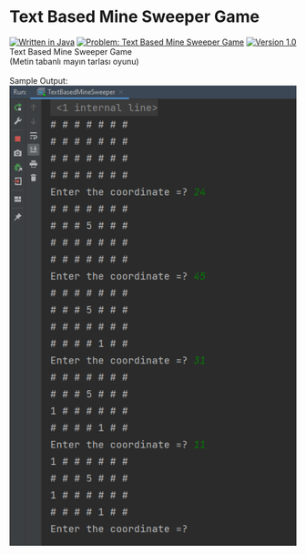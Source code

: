 # Text Based Mine Sweeper Game
[![Written in Java](https://img.shields.io/badge/language-java-green)](#)
[![Problem: Text Based Mine Sweeper Game](https://img.shields.io/badge/problem-Mine%20Sweeper-important)](#)
[![Version 1.0](https://img.shields.io/badge/version-1.0-informational)](#)\
Text Based Mine Sweeper Game\
(Metin tabanlı mayın tarlası oyunu)\
\
Sample Output:\
[![Sample Output](/assets/images/textbasedminesweeper.png)](#)

